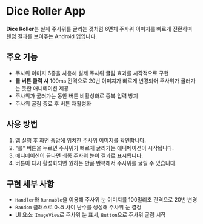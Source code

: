 # Dice Roller App

**Dice Roller**는 실제 주사위를 굴리는 것처럼 6면체 주사위 이미지를 빠르게 전환하며 랜덤 결과를 보여주는 Android 앱입니다.

## 주요 기능

- 주사위 이미지 6종을 사용해 실제 주사위 굴림 효과를 시각적으로 구현
- **롤 버튼 클릭 시** 100ms 간격으로 20번 이미지가 빠르게 변경되어 주사위가 굴러가는 듯한 애니메이션 제공
- 주사위가 굴러가는 동안 버튼 비활성화로 중복 입력 방지
- 주사위 굴림 종료 후 버튼 재활성화

## 사용 방법

1. 앱 실행 후 화면 중앙에 위치한 주사위 이미지를 확인합니다.
2. "롤" 버튼을 누르면 주사위가 빠르게 굴러가는 애니메이션이 시작됩니다.
3. 애니메이션이 끝나면 최종 주사위 눈이 결과로 표시됩니다.
4. 버튼이 다시 활성화되면 원하는 만큼 반복해서 주사위를 굴릴 수 있습니다.

## 구현 세부 사항

- `Handler`와 `Runnable`을 이용해 주사위 눈 이미지를 100밀리초 간격으로 20번 변경
- `Random` 클래스로 0~5 사이 난수를 생성해 주사위 눈 결정
- UI 요소: `ImageView`로 주사위 눈 표시, `Button`으로 주사위 굴림 시작

